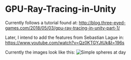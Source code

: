 # GPU-Ray-Tracing-in-Unity
Currently follows a tutorial found at: http://blog.three-eyed-games.com/2018/05/03/gpu-ray-tracing-in-unity-part-1/

Later, I intend to add the features from Sebastian Lague in: https://www.youtube.com/watch?v=Qz0KTGYJtUk&t=196s

Currently the images look like this:
![Simple spheres at day](https://github.com/ymumberson/GPU-Ray-Tracing-in-Unity/blob/e5906c1cc3ab705c343a095dcf5c297a91bc1729/Recordings/image_002_0000.jpg)
